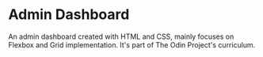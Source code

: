 # Admin Dashboard

An admin dashboard created with HTML and CSS, mainly focuses on Flexbox and Grid implementation. It's part of The Odin Project's curriculum.
